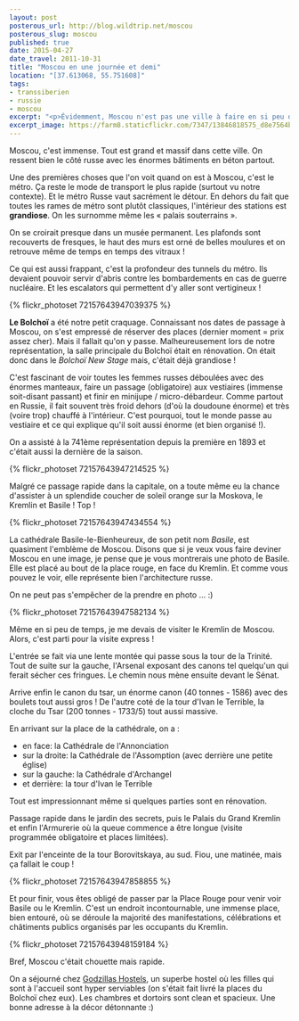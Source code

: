 ```yaml
---
layout: post
posterous_url: http://blog.wildtrip.net/moscou
posterous_slug: moscou
published: true
date: 2015-04-27
date_travel: 2011-10-31
title: "Moscou en une journée et demi"
location: "[37.613068, 55.751608]"
tags:
- transsiberien
- russie
- moscou
excerpt: "<p>Évidemment, Moscou n'est pas une ville à faire en si peu de temps. Sauf que, suite  à des soucis de visa, nous ne pouvions pas rester plus longtemps. Et comme c'est plus simple de revenir à Moscou plutôt qu'à Krasnoyarsk, on a préféré raccourcir notre séjour moscovite !</p><p>Nous y sommes arrivés en début d'après-midi et notre avion décollait le lendemain soir. Visite expéditive et condensée de cette capitale !</p>"
excerpt_image: https://farm8.staticflickr.com/7347/13846818575_d8e7564b9b_c.jpg
---
```


Moscou, c'est immense. Tout est grand et massif dans cette ville. On ressent bien le côté russe avec les énormes bâtiments en béton partout.

Une des premières choses que l'on voit quand on est à Moscou, c'est le métro. Ça reste le mode de transport le plus rapide (surtout vu notre contexte). Et le métro Russe vaut sacrément le détour. En dehors du fait que toutes les rames de métro sont plutôt classiques, l'intérieur des stations est **grandiose**. On les surnomme même les « palais souterrains ».

On se croirait presque dans un musée permanent. Les plafonds sont recouverts de fresques, le haut des murs est orné de belles moulures et on retrouve même de temps en temps des vitraux !

Ce qui est aussi frappant, c'est la profondeur des tunnels du métro. Ils devaient pouvoir servir d'abris contre les bombardements en cas de guerre nucléaire. Et les escalators qui permettent d'y aller sont vertigineux !

{% flickr_photoset 72157643947039375 %}

**Le Bolchoï** a été notre petit craquage. Connaissant nos dates de passage à Moscou, on s'est empressé de réserver des places (dernier moment = prix assez cher). Mais il fallait qu'on y passe. Malheureusement lors de notre représentation, la salle principale du Bolchoï était en rénovation. On était donc dans le *Bolchoï New Stage*  mais, c'était déjà grandiose !

C'est fascinant de voir toutes les femmes russes déboulées avec des énormes manteaux, faire un passage (obligatoire) aux vestiaires (immense soit-disant passant) et finir en minijupe / micro-débardeur. Comme partout en Russie, il fait souvent très froid dehors (d'où la doudoune énorme) et très (voire trop) chauffé à l'intérieur. C'est pourquoi, tout le monde passe au vestiaire et ce qui explique qu'il soit aussi énorme (et bien organisé !).

On a assisté à la 741ème représentation depuis la première en 1893 et c'était aussi la dernière de la saison.

{% flickr_photoset 72157643947214525 %}

Malgré ce passage rapide dans la capitale, on a toute même eu la chance d'assister à un splendide coucher de soleil orange sur la Moskova, le Kremlin et Basile ! Top !

{% flickr_photoset 72157643947434554 %}

La cathédrale Basile-le-Bienheureux, de son petit nom *Basile*, est quasiment l'emblème de Moscou. Disons que si je veux vous faire deviner Moscou en une image, je pense que je vous montrerais une photo de Basile. Elle est placé au bout de la place rouge, en face du Kremlin. Et comme vous pouvez le voir, elle représente bien l'architecture russe.

On ne peut pas s'empêcher de la prendre en photo ... :)

{% flickr_photoset 72157643947582134 %}

Même en si peu de temps, je me devais de visiter le Kremlin de Moscou. Alors, c'est parti pour la visite express !

L'entrée se fait via une lente montée qui passe sous la tour de la Trinité. Tout de suite sur la gauche, l'Arsenal exposant des canons tel quelqu'un qui ferait sécher ces fringues. Le chemin nous mène ensuite devant le Sénat.

Arrive enfin le canon du tsar, un énorme canon (40 tonnes - 1586) avec des boulets tout aussi gros ! De l'autre coté de la tour d'Ivan le Terrible, la cloche du Tsar (200 tonnes - 1733/5) tout aussi massive.

En arrivant sur la place de la cathédrale, on a :

- en face: la Cathédrale de l'Annonciation
- sur la droite: la Cathédrale de l'Assomption (avec derrière une petite église)
- sur la gauche: la Cathédrale d'Archangel
- et derrière: la tour d'Ivan le Terrible

Tout est impressionnant même si quelques parties sont en rénovation.

Passage rapide dans le jardin des secrets, puis le Palais du Grand Kremlin et enfin l'Armurerie où la queue commence a être longue (visite programmée obligatoire et places limitées).

Exit par l'enceinte de la tour Borovitskaya, au sud. Fiou, une matinée, mais ça fallait le coup !

{% flickr_photoset 72157643947858855 %}

Et pour finir, vous êtes obligé de passer par la Place Rouge pour venir voir Basile ou le Kremlin. C'est un endroit incontournable, une immense place, bien entouré, où se déroule la majorité des manifestations, célébrations et châtiments publics organisés par les occupants du Kremlin.

{% flickr_photoset 72157643948159184 %}

Bref, Moscou c'était chouette mais rapide.

On a séjourné chez [Godzillas Hostels](http://godzillashostel.com/about/), un superbe hostel où les filles qui sont à l'accueil sont hyper serviables (on s'était fait livré la places du Bolchoï chez eux). Les chambres et dortoirs sont clean et spacieux. Une bonne adresse à la décor détonnante :)